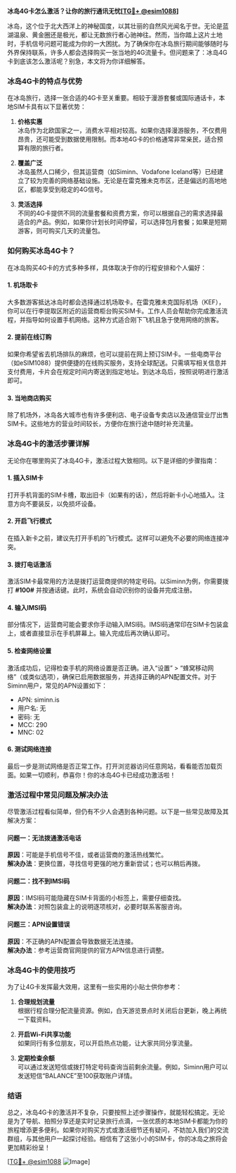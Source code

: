 **冰岛4G卡怎么激活？让你的旅行通讯无忧[[TG💪+ @esim1088](https://t.me/s/esim1088)]**

冰岛，这个位于北大西洋上的神秘国度，以其壮丽的自然风光闻名于世。无论是蓝湖温泉、黄金圈还是极光，都让无数旅行者心驰神往。然而，当你踏上这片土地时，手机信号问题可能成为你的一大困扰。为了确保你在冰岛旅行期间能够随时与外界保持联系，许多人都会选择购买一张当地的4G流量卡。但问题来了：冰岛4G卡到底该怎么激活呢？别急，本文将为你详细解答。

### 冰岛4G卡的特点与优势

在冰岛旅行，选择一张合适的4G卡至关重要。相较于漫游套餐或国际通话卡，本地SIM卡具有以下显著优势：

1. **价格实惠**  
   冰岛作为北欧国家之一，消费水平相对较高。如果你选择漫游服务，不仅费用昂贵，还可能受到数据使用限制。而本地4G卡的价格通常非常亲民，适合预算有限的旅行者。

2. **覆盖广泛**  
   冰岛虽然人口稀少，但其运营商（如Siminn、Vodafone Iceland等）已经建立了较为完善的网络基础设施。无论是在雷克雅未克市区，还是偏远的高地地区，都能享受到稳定的4G信号。

3. **灵活选择**  
   不同的4G卡提供不同的流量套餐和资费方案，你可以根据自己的需求选择最适合的产品。例如，如果你计划长时间停留，可以选择包月套餐；如果是短期游客，则可购买几天的流量包。

### 如何购买冰岛4G卡？

在冰岛购买4G卡的方式多种多样，具体取决于你的行程安排和个人偏好：

#### 1. **机场取卡**
   大多数游客抵达冰岛时都会选择通过机场取卡。在雷克雅未克国际机场（KEF），你可以在行李提取区附近的运营商柜台购买SIM卡。工作人员会帮助你完成激活流程，并指导如何设置手机网络。这种方式适合刚下飞机且急于使用网络的旅客。

#### 2. **提前在线订购**
   如果你希望省去机场排队的麻烦，也可以提前在网上预订SIM卡。一些电商平台（如eSIM1088）提供便捷的在线购买服务，支持全球配送。只需填写相关信息并支付费用，卡片会在规定时间内寄送到指定地址。到达冰岛后，按照说明进行激活即可。

#### 3. **当地商店购买**
   除了机场外，冰岛各大城市也有许多便利店、电子设备专卖店以及通信营业厅出售SIM卡。这些地方的营业时间较长，方便你在旅行途中随时补充流量。

### 冰岛4G卡的激活步骤详解

无论你在哪里购买了冰岛4G卡，激活过程大致相同。以下是详细的步骤指南：

#### 1. **插入SIM卡**
   打开手机背面的SIM卡槽，取出旧卡（如果有的话），然后将新卡小心地插入。注意方向不要装反，以免损坏设备。

#### 2. **开启飞行模式**
   在插入新卡之前，建议先打开手机的飞行模式。这样可以避免不必要的网络连接冲突。

#### 3. **拨打电话激活**
   激活SIM卡最常用的方法是拨打运营商提供的特定号码。以Siminn为例，你需要拨打 **#100#** 并按通话键。此时，系统会自动识别你的设备并完成注册。

#### 4. **输入IMSI码**
   部分情况下，运营商可能会要求你手动输入IMSI码。IMSI码通常印在SIM卡包装盒上，或者直接显示在手机屏幕上。输入完成后再次确认即可。

#### 5. **检查网络设置**
   激活成功后，记得检查手机的网络设置是否正确。进入“设置” > “蜂窝移动网络”（或类似选项），确保已启用数据服务，并选择正确的APN配置文件。对于Siminn用户，常见的APN设置如下：
   - APN: siminn.is  
   - 用户名: 无  
   - 密码: 无  
   - MCC: 290  
   - MNC: 02  

#### 6. **测试网络连接**
   最后一步是测试网络是否正常工作。打开浏览器访问任意网站，看看能否加载页面。如果一切顺利，恭喜你！你的冰岛4G卡已经成功激活啦！

### 激活过程中常见问题及解决办法

尽管激活过程看似简单，但仍有不少人会遇到各种问题。以下是一些常见故障及其解决方案：

#### 问题一：无法拨通激活电话
   **原因**：可能是手机信号不佳，或者运营商的激活热线繁忙。  
   **解决办法**：更换位置，寻找信号更强的地方重新尝试；也可以稍后再拨。

#### 问题二：找不到IMSI码
   **原因**：IMSI码可能隐藏在SIM卡背面的小标签上，需要仔细查找。  
   **解决办法**：对照包装盒上的说明逐项核对，必要时联系客服咨询。

#### 问题三：APN设置错误
   **原因**：不正确的APN配置会导致数据无法连接。  
   **解决办法**：参考运营商官网提供的官方APN信息进行调整。

### 冰岛4G卡的使用技巧

为了让4G卡发挥最大效用，这里有一些实用的小贴士供你参考：

1. **合理规划流量**  
   根据行程合理分配流量资源。例如，白天游览景点时关闭后台更新，晚上再统一下载资料。

2. **开启Wi-Fi共享功能**  
   如果同行有多位朋友，可以开启热点功能，让大家共同分享流量。

3. **定期检查余额**  
   可以通过发送短信或拨打特定号码查询当前剩余流量。例如，Siminn用户可以发送短信“BALANCE”至100获取账户详情。

### 结语

总之，冰岛4G卡的激活并不复杂，只要按照上述步骤操作，就能轻松搞定。无论是为了导航、拍照分享还是实时记录旅行点滴，一张优质的本地SIM卡都能为你的旅程增添更多便利。如果你对购买方式或激活细节还有疑问，不妨加入我们的交流群组，与其他用户一起探讨经验。相信有了这张小小的SIM卡，你的冰岛之旅将会更加精彩纷呈！

[[TG💪+ @esim1088](https://t.me/s/esim1088) ![Image](https://i.postimg.cc/4NQfJmqS/Snipaste-2025-05-13-00-14-12.png)]